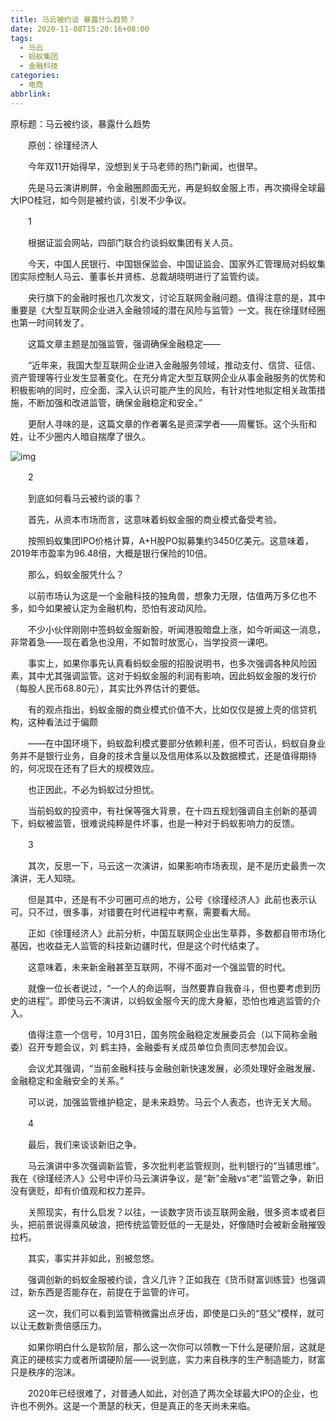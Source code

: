 ```yaml
---
title: 马云被约谈 暴露什么趋势？
date: 2020-11-08T15:20:16+08:00
tags:
  - 马云
  - 蚂蚁集团
  - 金融科技
categories:
  - 电商
abbrlink:
---
```


原标题：马云被约谈，暴露什么趋势

　　原创：徐瑾经济人

　　今年双11开始得早，没想到关于马老师的热门新闻，也很早。

　　先是马云演讲刷屏，令金融圈颜面无光，再是蚂蚁金服上市，再次摘得全球最大IPO桂冠，如今则是被约谈，引发不少争议。

　　1

　　根据证监会网站，四部门联合约谈蚂蚁集团有关人员。

　　今天，中国人民银行、中国银保监会、中国证监会、国家外汇管理局对蚂蚁集团实际控制人马云、董事长井贤栋、总裁胡晓明进行了监管约谈。

　　央行旗下的金融时报也几次发文，讨论互联网金融问题。值得注意的是，其中重要是《大型互联网企业进入金融领域的潜在风险与监管》一文。我在徐瑾财经圈也第一时间转发了。

　　这篇文章主题是加强监管，强调确保金融稳定——

　　“近年来，我国大型互联网企业进入金融服务领域，推动支付、信贷、征信、资产管理等行业发生显著变化。在充分肯定大型互联网企业从事金融服务的优势和积极影响的同时，应全面、深入认识可能产生的风险，有针对性地拟定相关政策措施，不断加强和改进监管，确保金融稳定和安全。”

　　更耐人寻味的是，这篇文章的作者署名是资深学者——周矍铄。这个头衔和姓，让不少圈内人暗自揣摩了很久。

![img](https://cdn.jsdelivr.net/gh/yakeing/Documentation@main/Hexo/images/0898-kcieyvz7704765.jpg)

　　2

　　到底如何看马云被约谈的事？

　　首先，从资本市场而言，这意味着蚂蚁金服的商业模式备受考验。

　　按照蚂蚁集团IPO价格计算，A+H股PO拟募集约3450亿美元。这意味着，2019年市盈率为96.48倍，大概是银行保险的10倍。

　　那么，蚂蚁金服凭什么？

　　以前市场认为这是一个金融科技的独角兽，想象力无限，估值两万多亿也不多，如今如果被认定为金融机构，恐怕有波动风险。

　　不少小伙伴刚刚中签蚂蚁金服新股，听闻港股暗盘上涨，如今听闻这一消息，非常着急——现在着急也没用，不如暂时放宽心，当学投资一课吧。

　　事实上，如果你事先认真看蚂蚁金服的招股说明书，也多次强调各种风险因素，其中尤其强调监管。这对于蚂蚁金服的利润有影响，因此蚂蚁金服的发行价（每股人民币68.80元），其实比外界估计的要低。

　　有的观点指出，蚂蚁金服的商业模式价值不大，比如仅仅是披上壳的信贷机构，这种看法过于偏颇

　　——在中国环境下，蚂蚁盈利模式要部分依赖利差，但不可否认，蚂蚁自身业务并不是银行业务，自身的技术含量以及信用体系以及数据模式，还是值得期待的，何况现在还有了巨大的规模效应。

　　也正因此，不必为蚂蚁过分担忧。

　　当前蚂蚁的投资中，有社保等强大背景，在十四五规划强调自主创新的基调下，蚂蚁被监管，很难说纯粹是件坏事，也是一种对于蚂蚁影响力的反馈。

　　3

　　其次，反思一下，马云这一次演讲，如果影响市场表现，是不是历史最贵一次演讲，无人知晓。

　　但是其中，还是有不少可圈可点的地方，公号《徐瑾经济人》此前也表示认可。只不过，很多事，对错要在时代进程中考察，需要看大局。

　　正如《徐瑾经济人》此前分析，中国互联网企业出生草莽，多数都自带市场化基因，也收益无人监管的科技新边疆时代，但是这个时代结束了。

　　这意味着，未来新金融甚至互联网，不得不面对一个强监管的时代。

　　就像一位长者说过，“一个人的命运啊，当然要靠自我奋斗，但也要考虑到历史的进程”。即使马云不演讲，以蚂蚁金服今天的庞大身躯，恐怕也难逃监管的介入。

　　值得注意一个信号，10月31日，国务院金融稳定发展委员会（以下简称金融委）召开专题会议，刘 鹤主持，金融委有关成员单位负责同志参加会议。

　　会议尤其强调，“当前金融科技与金融创新快速发展，必须处理好金融发展、金融稳定和金融安全的关系。”

　　可以说，加强监管维护稳定，是未来趋势。马云个人表态，也许无关大局。

　　4

　　最后，我们来谈谈新旧之争。

　　马云演讲中多次强调新监管，多次批判老监管规则，批判银行的“当铺思维”。我在《徐瑾经济人》公号中评价马云演讲争议，是“新”金融vs“老”监管之争，新旧没有褒贬，却有价值观和权力差异。

　　关照现实，有什么启发？以往，一谈数字货币谈互联网金融，很多资本或者巨头，把前景说得乘风破浪，把传统监管贬低的一无是处，好像随时会被新金融摧毁拉朽。

　　其实，事实并非如此，别被忽悠。

　　强调创新的蚂蚁金服被约谈，含义几许？正如我在《货币财富训练营》也强调过，新东西是否能存在，前提在于监管的许可。

　　这一次，我们可以看到监管稍微露出点牙齿，即使是口头的“慈父”模样，就可以让无数新贵倍感压力。

　　如果你明白什么是软阶层，那么这一次你可以领教一下什么是硬阶层，这就是真正的硬核实力或者所谓硬阶层——说到底，实力来自秩序的生产制造能力，财富只是秩序的泡沫。

　　2020年已经很难了，对普通人如此，对创造了两次全球最大IPO的企业，也许也不例外。这是一个萧瑟的秋天，但是真正的冬天尚未来临。